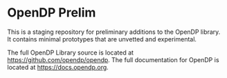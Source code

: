 # OpenDP Prelim

This is a staging repository for preliminary additions to the OpenDP library. 
It contains minimal prototypes that are unvetted and experimental.

The full OpenDP Library source is located at https://github.com/opendp/opendp.
The full documentation for OpenDP is located at https://docs.opendp.org.
